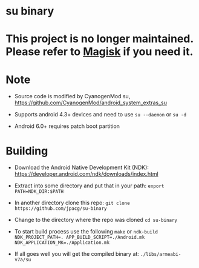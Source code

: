 su binary
===

# This project is no longer maintained. Please refer to [Magisk](https://github.com/topjohnwu/Magisk) if you need it.

Note
========

* Source code is modified by CyanogenMod su, https://github.com/CyanogenMod/android_system_extras_su

* Supports android 4.3+ devices and need to use `su --daemon` or `su -d`

* Android 6.0+ requires patch boot partition


Building
========

* Download the Android Native Development Kit (NDK): https://developer.android.com/ndk/downloads/index.html

* Extract into some directory and put that in your path: 
	`export PATH=NDK_DIR:$PATH`

* In another directory clone this repo: 
	`git clone https://github.com/jpacg/su-binary`

* Change to the directory where the repo was cloned
	`cd su-binary`

* To start build process use the following
	`make` or `ndk-build NDK_PROJECT_PATH=. APP_BUILD_SCRIPT=./Android.mk NDK_APPLICATION_MK=./Application.mk`

* If all goes well you will get the compiled binary at:
	`./libs/armeabi-v7a/su`
